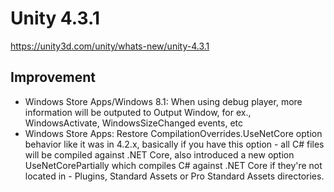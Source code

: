 # Unity 4.3.1

https://unity3d.com/unity/whats-new/unity-4.3.1

## Improvement



*   Windows Store Apps/Windows 8.1: When using debug player, more information will be outputed to Output Window, for ex., WindowsActivate, WindowsSizeChanged events, etc
*   Windows Store Apps: Restore CompilationOverrides.UseNetCore option behavior like it was in 4.2.x, basically if you have this option - all C# files will be compiled against .NET Core, also introduced a new option UseNetCorePartially which compiles C# against .NET Core if they're not located in - Plugins, Standard Assets or Pro Standard Assets directories.